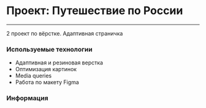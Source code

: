 # Проект: Путешествие по России
___
2 проект по вёрстке. Адаптивная страничка

### Используемые технологии
- Адаптивная и резиновая верстка
- Оптимизация картинок
- Media queries
- Работа по макету Figma

### Информация
